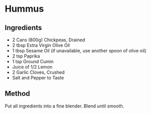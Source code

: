 # Hummus

## Ingredients

* 2 Cans (800g) Chickpeas, Drained
* 2 tbsp Extra Virgin Olive Oil
* 1 tbsp Sesame Oil (if unavailable, use another spoon of olive oil)
* 2 tsp Paprika
* 1 tsp Ground Cumin
* Juice of 1/2 Lemon
* 2 Garlic Cloves, Crushed
* Salt and Pepper to Taste

## Method

Put all ingredients into a fine blender. Blend until smooth.
